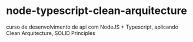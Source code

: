 # node-typescript-clean-arquitecture

curso de desenvolvimento de api com NodeJS + Typescript, aplicando Clean Arquitecture, SOLID Principles
